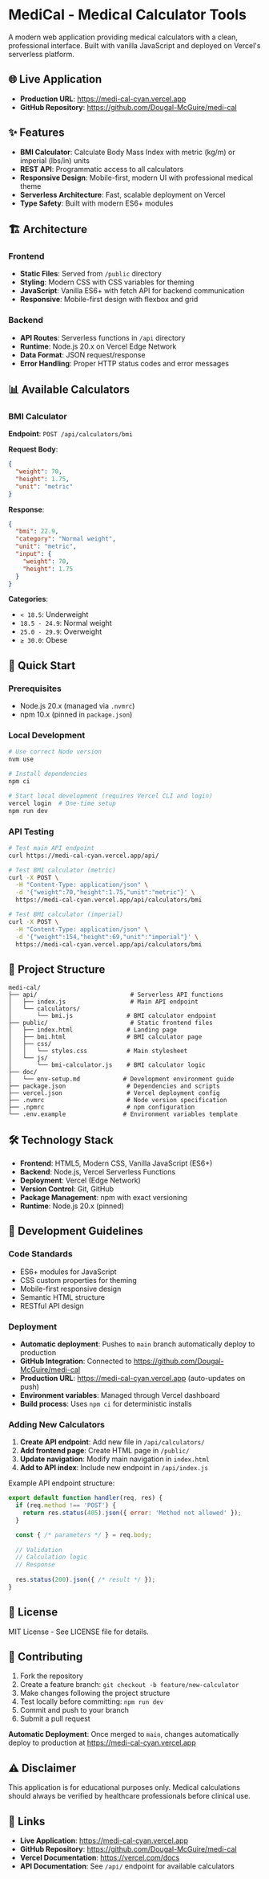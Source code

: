 # MediCal - Medical Calculator Tools

A modern web application providing medical calculators with a clean, professional interface. Built with vanilla JavaScript and deployed on Vercel's serverless platform.

## 🌐 Live Application

- **Production URL**: https://medi-cal-cyan.vercel.app
- **GitHub Repository**: https://github.com/Dougal-McGuire/medi-cal

## ✨ Features

- **BMI Calculator**: Calculate Body Mass Index with metric (kg/m) or imperial (lbs/in) units
- **REST API**: Programmatic access to all calculators
- **Responsive Design**: Mobile-first, modern UI with professional medical theme
- **Serverless Architecture**: Fast, scalable deployment on Vercel
- **Type Safety**: Built with modern ES6+ modules

## 🏗️ Architecture

### Frontend
- **Static Files**: Served from `/public` directory
- **Styling**: Modern CSS with CSS variables for theming
- **JavaScript**: Vanilla ES6+ with fetch API for backend communication
- **Responsive**: Mobile-first design with flexbox and grid

### Backend
- **API Routes**: Serverless functions in `/api` directory
- **Runtime**: Node.js 20.x on Vercel Edge Network
- **Data Format**: JSON request/response
- **Error Handling**: Proper HTTP status codes and error messages

## 📊 Available Calculators

### BMI Calculator
**Endpoint**: `POST /api/calculators/bmi`

**Request Body**:
```json
{
  "weight": 70,
  "height": 1.75,
  "unit": "metric"
}
```

**Response**:
```json
{
  "bmi": 22.9,
  "category": "Normal weight",
  "unit": "metric",
  "input": {
    "weight": 70,
    "height": 1.75
  }
}
```

**Categories**:
- `< 18.5`: Underweight
- `18.5 - 24.9`: Normal weight
- `25.0 - 29.9`: Overweight
- `≥ 30.0`: Obese

## 🚀 Quick Start

### Prerequisites
- Node.js 20.x (managed via `.nvmrc`)
- npm 10.x (pinned in `package.json`)

### Local Development
```bash
# Use correct Node version
nvm use

# Install dependencies
npm ci

# Start local development (requires Vercel CLI and login)
vercel login  # One-time setup
npm run dev
```

### API Testing
```bash
# Test main API endpoint
curl https://medi-cal-cyan.vercel.app/api/

# Test BMI calculator (metric)
curl -X POST \
  -H "Content-Type: application/json" \
  -d '{"weight":70,"height":1.75,"unit":"metric"}' \
  https://medi-cal-cyan.vercel.app/api/calculators/bmi

# Test BMI calculator (imperial)
curl -X POST \
  -H "Content-Type: application/json" \
  -d '{"weight":154,"height":69,"unit":"imperial"}' \
  https://medi-cal-cyan.vercel.app/api/calculators/bmi
```

## 📁 Project Structure

```
medi-cal/
├── api/                          # Serverless API functions
│   ├── index.js                  # Main API endpoint
│   └── calculators/
│       └── bmi.js               # BMI calculator endpoint
├── public/                       # Static frontend files
│   ├── index.html               # Landing page
│   ├── bmi.html                 # BMI calculator page
│   ├── css/
│   │   └── styles.css           # Main stylesheet
│   └── js/
│       └── bmi-calculator.js    # BMI calculator logic
├── doc/
│   └── env-setup.md            # Development environment guide
├── package.json                 # Dependencies and scripts
├── vercel.json                  # Vercel deployment config
├── .nvmrc                       # Node version specification
├── .npmrc                       # npm configuration
└── .env.example                # Environment variables template
```

## 🛠️ Technology Stack

- **Frontend**: HTML5, Modern CSS, Vanilla JavaScript (ES6+)
- **Backend**: Node.js, Vercel Serverless Functions
- **Deployment**: Vercel (Edge Network)
- **Version Control**: Git, GitHub
- **Package Management**: npm with exact versioning
- **Runtime**: Node.js 20.x (pinned)

## 🔧 Development Guidelines

### Code Standards
- ES6+ modules for JavaScript
- CSS custom properties for theming
- Mobile-first responsive design
- Semantic HTML structure
- RESTful API design

### Deployment
- **Automatic deployment**: Pushes to `main` branch automatically deploy to production
- **GitHub Integration**: Connected to https://github.com/Dougal-McGuire/medi-cal
- **Production URL**: https://medi-cal-cyan.vercel.app (auto-updates on push)
- **Environment variables**: Managed through Vercel dashboard
- **Build process**: Uses `npm ci` for deterministic installs

### Adding New Calculators

1. **Create API endpoint**: Add new file in `/api/calculators/`
2. **Add frontend page**: Create HTML page in `/public/`
3. **Update navigation**: Modify main navigation in `index.html`
4. **Add to API index**: Include new endpoint in `/api/index.js`

Example API endpoint structure:
```javascript
export default function handler(req, res) {
  if (req.method !== 'POST') {
    return res.status(405).json({ error: 'Method not allowed' });
  }

  const { /* parameters */ } = req.body;
  
  // Validation
  // Calculation logic
  // Response
  
  res.status(200).json({ /* result */ });
}
```

## 📄 License

MIT License - See LICENSE file for details.

## 🤝 Contributing

1. Fork the repository
2. Create a feature branch: `git checkout -b feature/new-calculator`
3. Make changes following the project structure
4. Test locally before committing: `npm run dev`
5. Commit and push to your branch
6. Submit a pull request

**Automatic Deployment**: Once merged to `main`, changes automatically deploy to production at https://medi-cal-cyan.vercel.app

## ⚠️ Disclaimer

This application is for educational purposes only. Medical calculations should always be verified by healthcare professionals before clinical use.

## 🔗 Links

- **Live Application**: https://medi-cal-cyan.vercel.app
- **GitHub Repository**: https://github.com/Dougal-McGuire/medi-cal
- **Vercel Documentation**: https://vercel.com/docs
- **API Documentation**: See `/api/` endpoint for available calculators